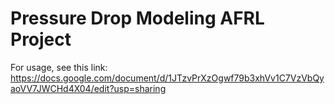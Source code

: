 # Pressure Drop Modeling AFRL Project

For usage, see this link: https://docs.google.com/document/d/1JTzvPrXzOgwf79b3xhVv1C7VzVbQyaoVV7JWCHd4X04/edit?usp=sharing
